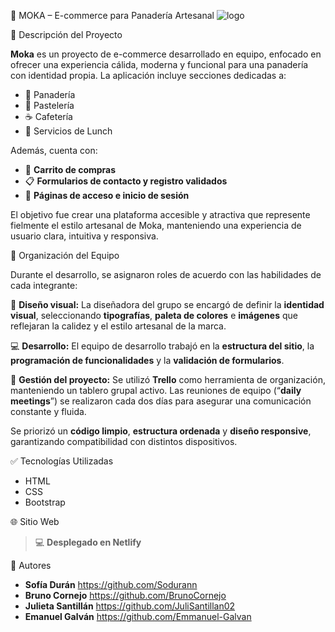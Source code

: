 🥐 MOKA – E-commerce para Panadería Artesanal
![logo](https://github.com/user-attachments/assets/88c306d3-79cc-4b04-8a25-2bbeb8df7f62)

📃 Descripción del Proyecto

**Moka** es un proyecto de e-commerce desarrollado en equipo, enfocado en ofrecer una experiencia cálida, moderna y funcional para una panadería con identidad propia. La aplicación incluye secciones dedicadas a:

* 🥖 Panadería
* 🍰 Pastelería
* ☕ Cafetería
* 🧁 Servicios de Lunch

Además, cuenta con:

* 🛒 **Carrito de compras**
* 📋 **Formularios de contacto y registro validados**
* 🔐 **Páginas de acceso e inicio de sesión**

El objetivo fue crear una plataforma accesible y atractiva que represente fielmente el estilo artesanal de Moka, manteniendo una experiencia de usuario clara, intuitiva y responsiva.

👥 Organización del Equipo

Durante el desarrollo, se asignaron roles de acuerdo con las habilidades de cada integrante:

 🎨 **Diseño visual:**
  La diseñadora del grupo se encargó de definir la **identidad visual**, seleccionando **tipografías**, **paleta de colores** e **imágenes** que reflejaran la calidez y el estilo artesanal de la marca.

💻 **Desarrollo:**
  El equipo de desarrollo trabajó en la **estructura del sitio**, la **programación de funcionalidades** y la **validación de formularios**.

📌 **Gestión del proyecto:**
  Se utilizó **Trello** como herramienta de organización, manteniendo un tablero grupal activo.
  Las reuniones de equipo (“**daily meetings**”) se realizaron cada dos días para asegurar una comunicación constante y fluida.

Se priorizó un **código limpio**, **estructura ordenada** y **diseño responsive**, garantizando compatibilidad con distintos dispositivos.

✅ Tecnologías Utilizadas

* HTML
* CSS
* Bootstrap

🌐 Sitio Web

> 💻 **Desplegado en Netlify**

👣 Autores

* **Sofía Durán** https://github.com/Sodurann
* **Bruno Cornejo** https://github.com/BrunoCornejo
* **Julieta Santillán** https://github.com/JuliSantillan02
* **Emanuel Galván** https://github.com/Emmanuel-Galvan
